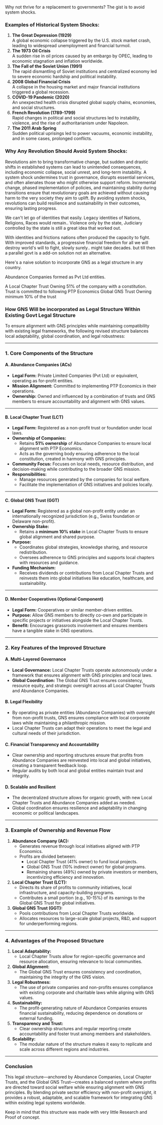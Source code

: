 Why not thrive for a replacement to governments? The gist is to avoid system shocks.
### Examples of Historical System Shocks:

1. **The Great Depression (1929)**  
    A global economic collapse triggered by the U.S. stock market crash, leading to widespread unemployment and financial turmoil.
2. **The 1973 Oil Crisis**  
    A sudden rise in oil prices caused by an embargo by OPEC, leading to economic stagnation and inflation worldwide.
3. **The Fall of the Soviet Union (1991)**  
    The rapid dismantling of Soviet institutions and centralized economy led to severe economic hardship and political instability.
4. **2008 Global Financial Crisis**  
    A collapse in the housing market and major financial institutions triggered a global recession.
5. **COVID-19 Pandemic (2020)**  
    An unexpected health crisis disrupted global supply chains, economies, and social structures.
6. **French Revolution (1789-1799)**  
    Rapid changes in political and social structures led to instability, violence, and the rise of authoritarianism under Napoleon.
7. **The 2011 Arab Spring**  
    Sudden political uprisings led to power vacuums, economic instability, and in some cases, prolonged conflicts.

### Why Any Revolution Should Avoid System Shocks:

Revolutions aim to bring transformative change, but sudden and drastic shifts in established systems can lead to unintended consequences, including economic collapse, social unrest, and long-term instability. A system shock undermines trust in governance, disrupts essential services, and often alienates those who might otherwise support reform. Incremental change, phased implementation of policies, and maintaining stability during transitions ensure that revolutionary goals are achieved without causing harm to the very society they aim to uplift. By avoiding system shocks, revolutions can build resilience and sustainability in their outcomes, ensuring lasting progress.

We can't let go of identities that easily.
Legacy identities of Nations, Religions, Races would remain..
Violence only by the state, Judiciary controlled by the state is still a great idea that worked out. 

With identities and frictions nations often produced the capacity to fight.
With improved standards, a progressive financial freedom for all we will destroy world's will to fight, slowly surely.. might take decades. but till then a parallel govt is a add-on solution not an alternative.

Here's a naive solution to incorporate GNS as a legal structure in any country.

Abundance Companies formed as Pvt Ltd entities.

A Local Chapter Trust Owning 51% of the company with a constitution.
Trust is committed to following PTP Economics
Global GNS Trust Owning minimum 10% of the trust

### How GNS Will be incorporated as Legal Structure Within Existing Govt Legal Structure

To ensure alignment with GNS principles while maintaining compatibility with existing legal frameworks, the following revised structure balances local adaptability, global coordination, and legal robustness:

---

### **1. Core Components of the Structure**

#### **A. Abundance Companies (ACs)**

- **Legal Form:** Private Limited Companies (Pvt Ltd) or equivalent, operating as for-profit entities.
- **Mission Alignment:** Committed to implementing PTP Economics in their operations.
- **Ownership:** Owned and influenced by a combination of trusts and GNS members to ensure accountability and alignment with GNS values.

---

#### **B. Local Chapter Trust (LCT)**

- **Legal Form:** Registered as a non-profit trust or foundation under local laws.
- **Ownership of Companies:**
    - Retains **51% ownership** of Abundance Companies to ensure local alignment with PTP Economics.
    - Acts as the governing body ensuring adherence to the local constitution, created in harmony with GNS principles.
- **Community Focus:** Focuses on local needs, resource distribution, and decision-making while contributing to the broader GNS mission.
- **Responsibilities:**
    - Manage resources generated by the companies for local welfare.
    - Facilitate the implementation of GNS initiatives and policies locally.

---

#### **C. Global GNS Trust (GGT)**

- **Legal Form:** Registered as a global non-profit entity under an internationally recognized jurisdiction (e.g., Swiss foundation or Delaware non-profit).
- **Ownership Stake:**
    - Retains a **minimum 10% stake** in Local Chapter Trusts to ensure global alignment and shared purpose.
- **Purpose:**
    - Coordinates global strategies, knowledge sharing, and resource redistribution.
    - Oversees adherence to GNS principles and supports local chapters with resources and guidance.
- **Funding Mechanism:**
    - Receives dividends or contributions from Local Chapter Trusts and reinvests them into global initiatives like education, healthcare, and sustainability.

---

#### **D. Member Cooperatives (Optional Component)**

- **Legal Form:** Cooperatives or similar member-driven entities.
- **Purpose:** Allow GNS members to directly co-own and participate in specific projects or initiatives alongside the Local Chapter Trusts.
- **Benefit:** Encourages grassroots involvement and ensures members have a tangible stake in GNS operations.

---

### **2. Key Features of the Improved Structure**

#### **A. Multi-Layered Governance**

- **Local Governance:** Local Chapter Trusts operate autonomously under a framework that ensures alignment with GNS principles and local laws.
- **Global Coordination:** The Global GNS Trust ensures consistency, resource equity, and strategic oversight across all Local Chapter Trusts and Abundance Companies.

#### **B. Legal Flexibility**

- By operating as private entities (Abundance Companies) with oversight from non-profit trusts, GNS ensures compliance with local corporate laws while maintaining a philanthropic mission.
- Local Chapter Trusts can adapt their operations to meet the legal and cultural needs of their jurisdiction.

#### **C. Financial Transparency and Accountability**

- Clear ownership and reporting structures ensure that profits from Abundance Companies are reinvested into local and global initiatives, creating a transparent feedback loop.
- Regular audits by both local and global entities maintain trust and integrity.

#### **D. Scalable and Resilient**

- The decentralized structure allows for organic growth, with new Local Chapter Trusts and Abundance Companies added as needed.
- Global coordination ensures resilience and adaptability in changing economic or political landscapes.

---

### **3. Example of Ownership and Revenue Flow**

1. **Abundance Company (AC):**
    - Generates revenue through local initiatives aligned with PTP Economics.
    - Profits are divided between:
        - Local Chapter Trust (41% owner) to fund local projects.
        - Global GNS Trust (10% indirect owner) for global programs.
        - Remaining shares (49%) owned by private investors or members, incentivizing efficiency and innovation.
2. **Local Chapter Trust (LCT):**
    - Directs its share of profits to community initiatives, local infrastructure, and capacity-building programs.
    - Contributes a small portion (e.g., 10-15%) of its earnings to the Global GNS Trust for global initiatives.
3. **Global GNS Trust (GGT):**
    - Pools contributions from Local Chapter Trusts worldwide.
    - Allocates resources to large-scale global projects, R&D, and support for underperforming regions.

---

### **4. Advantages of the Proposed Structure**

1. **Local Adaptability:**
    - Local Chapter Trusts allow for region-specific governance and resource allocation, ensuring relevance to local communities.
2. **Global Alignment:**
    - The Global GNS Trust ensures consistency and coordination, maintaining the integrity of the GNS vision.
3. **Legal Robustness:**
    - The use of private companies and non-profits ensures compliance with existing corporate and charitable laws while aligning with GNS values.
4. **Sustainability:**
    - The profit-generating nature of Abundance Companies ensures financial sustainability, reducing dependence on donations or external funding.
5. **Transparency and Trust:**
    - Clear ownership structures and regular reporting create accountability and foster trust among members and stakeholders.
6. **Scalability:**
    - The modular nature of the structure makes it easy to replicate and scale across different regions and industries.
---

### **Conclusion**

This legal structure—anchored by Abundance Companies, Local Chapter Trusts, and the Global GNS Trust—creates a balanced system where profits are directed toward social welfare while ensuring alignment with GNS principles. By blending private sector efficiency with non-profit oversight, it provides a robust, adaptable, and scalable framework for integrating GNS within existing legal systems worldwide.

Keep in mind that this structure was made with very little Research and Proof of concept. 


